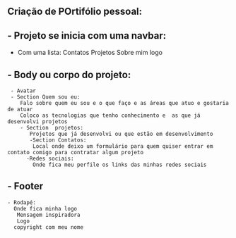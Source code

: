 ## Criação de POrtifólio pessoal:

## - Projeto se inicia com uma navbar:
- Com uma lista:
    Contatos
    Projetos
    Sobre mim
    logo
 
 ##  - Body ou corpo do projeto:
     - Avatar 
     - Section Quem sou eu:
        Falo sobre quem eu sou e o que faço e as áreas que atuo e gostaria de atuar
        Coloco as tecnologias que tenho conhecimento e  as que já desenvolvi projetos
        - Section  projetos:
           Projetos que já desenvolvi ou que estão em desenvolvimento
           -Section Contatos:
            Local onde deixo um formulário para quem quiser entrar em contato comigo para contratar algum projeto
          -Redes sociais:
            Onde fica meu perfile os links das minhas redes sociais

  ## - Footer
    - Rodapé:
      Onde fica minha logo
       Mensagem inspiradora
       Logo
      copyright com meu nome


